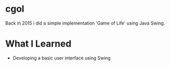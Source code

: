 # cgol
Back in 2015 i did a simple implementation 'Game of Life' using Java Swing.

# What I Learned
* Developing a basic user interface using Swing
